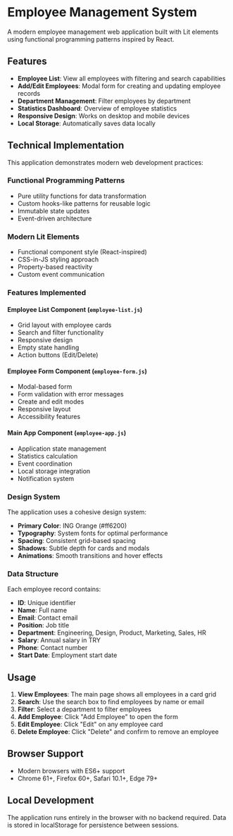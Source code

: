 # Employee Management System

A modern employee management web application built with Lit elements using functional programming patterns inspired by React.

## Features

- **Employee List**: View all employees with filtering and search capabilities
- **Add/Edit Employees**: Modal form for creating and updating employee records
- **Department Management**: Filter employees by department
- **Statistics Dashboard**: Overview of employee statistics
- **Responsive Design**: Works on desktop and mobile devices
- **Local Storage**: Automatically saves data locally

## Technical Implementation

This application demonstrates modern web development practices:

### Functional Programming Patterns
- Pure utility functions for data transformation
- Custom hooks-like patterns for reusable logic
- Immutable state updates
- Event-driven architecture

### Modern Lit Elements
- Functional component style (React-inspired)
- CSS-in-JS styling approach
- Property-based reactivity
- Custom event communication

### Features Implemented

#### Employee List Component (`employee-list.js`)
- Grid layout with employee cards
- Search and filter functionality
- Responsive design
- Empty state handling
- Action buttons (Edit/Delete)

#### Employee Form Component (`employee-form.js`)
- Modal-based form
- Form validation with error messages
- Create and edit modes
- Responsive layout
- Accessibility features

#### Main App Component (`employee-app.js`)
- Application state management
- Statistics calculation
- Event coordination
- Local storage integration
- Notification system

### Design System

The application uses a cohesive design system:
- **Primary Color**: ING Orange (#ff6200)
- **Typography**: System fonts for optimal performance
- **Spacing**: Consistent grid-based spacing
- **Shadows**: Subtle depth for cards and modals
- **Animations**: Smooth transitions and hover effects

### Data Structure

Each employee record contains:
- **ID**: Unique identifier
- **Name**: Full name
- **Email**: Contact email
- **Position**: Job title
- **Department**: Engineering, Design, Product, Marketing, Sales, HR
- **Salary**: Annual salary in TRY
- **Phone**: Contact number
- **Start Date**: Employment start date

## Usage

1. **View Employees**: The main page shows all employees in a card grid
2. **Search**: Use the search box to find employees by name or email
3. **Filter**: Select a department to filter employees
4. **Add Employee**: Click "Add Employee" to open the form
5. **Edit Employee**: Click "Edit" on any employee card
6. **Delete Employee**: Click "Delete" and confirm to remove an employee

## Browser Support

- Modern browsers with ES6+ support
- Chrome 61+, Firefox 60+, Safari 10.1+, Edge 79+

## Local Development

The application runs entirely in the browser with no backend required. Data is stored in localStorage for persistence between sessions.
